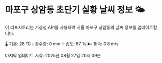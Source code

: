 
# 마포구 상암동 초단기 실황 날씨 정보 🌤️

이 리포지토리는 기상청 API를 사용하여 서울 마포구 상암동의 날씨 정보를 업데이트합니다. 

🌡️ 기온: 28 ℃
💧 강수량: 0 mm
💦 습도: 67 %
🌬️ 풍속: 0.8 m/s

마지막 업데이트 시각: 2025년 08월 27일 20시 09분    
